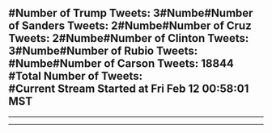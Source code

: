 #Number of Trump Tweets: 3#Numbe#Number of Sanders Tweets: 2#Numbe#Number of Cruz Tweets: 2#Numbe#Number of Clinton Tweets: 3#Numbe#Number of Rubio Tweets: #Numbe#Number of Carson Tweets: 18844
#Total Number of Tweets:  
#Current Stream Started at Fri Feb 12 00:58:01 MST
---
---
---
